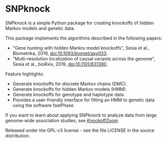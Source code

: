 # SNPknock

SNPknock is a simple Python package for creating knockoffs of hidden Markov models and genetic data. 

This package implements the algorithms described in the following papers:

 - "Gene hunting with hidden Markov model knockoffs", Sesia et al., Biometrika, 2019, [doi:10.1093/biomet/asy033](https://dx.doi.org/10.1093/biomet/asy033).
 - "Multi-resolution localization of causal variants across the genome", Sesia et al., bioRxiv, 2019, [doi:10.1101/631390](https://dx.doi.org/10.1101/631390).

Feature highlights:

- Generate knockoffs for discrete Markov chains (DMC).
- Generate knockoffs for hidden Markov models (HMM).
- Generate knockoffs for genotype and haplotype data.
- Provides a user-friendly interface for fitting an HMM to genetic data using the software fastPhase.

If you want to learn about applying SNPknock to analyze data from large genome-wide association studies, see [*KnockoffZoom*](https://msesia.github.io/knockoffzoom).

Released under the GPL-v3 license - see the file LICENSE in the source distribution.
